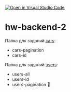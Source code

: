 [![Open in Visual Studio Code](https://classroom.github.com/assets/open-in-vscode-2e0aaae1b6195c2367325f4f02e2d04e9abb55f0b24a779b69b11b9e10269abc.svg)](https://classroom.github.com/online_ide?assignment_repo_id=15385443&assignment_repo_type=AssignmentRepo)
# hw-backend-2

Папка для заданий [cars](./cars):
- cars-pagination
- cars-id

Папка для заданий [users](./users):
- users-all
- users-id
- users-pagination 💎
